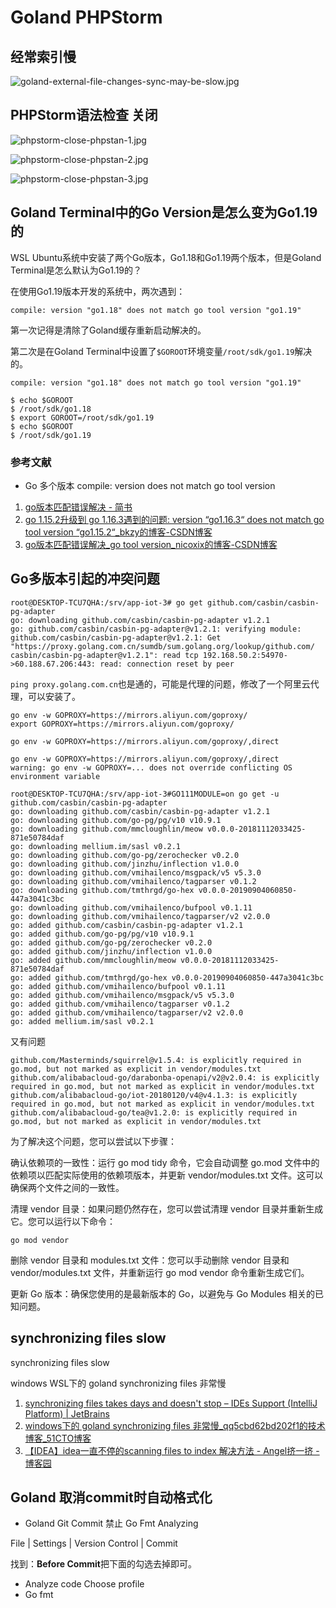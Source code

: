 # Goland PHPStorm

## 经常索引慢

![goland-external-file-changes-sync-may-be-slow.jpg](./img/goland-external-file-changes-sync-may-be-slow.jpg)

## PHPStorm语法检查 关闭

![phpstorm-close-phpstan-1.jpg](./img/phpstorm-close-phpstan-1.jpg)

![phpstorm-close-phpstan-2.jpg](./img/phpstorm-close-phpstan-2.jpg)

![phpstorm-close-phpstan-3.jpg](./img/phpstorm-close-phpstan-3.jpg)

## Goland Terminal中的Go Version是怎么变为Go1.19的

WSL Ubuntu系统中安装了两个Go版本，Go1.18和Go1.19两个版本，但是Goland Terminal是怎么默认为Go1.19的？

在使用Go1.19版本开发的系统中，两次遇到：

```
compile: version "go1.18" does not match go tool version "go1.19"
```

第一次记得是清除了Goland缓存重新启动解决的。

第二次是在Goland Terminal中设置了`$GOROOT`环境变量`/root/sdk/go1.19`解决的。

```
compile: version "go1.18" does not match go tool version "go1.19"

$ echo $GOROOT
$ /root/sdk/go1.18
$ export GOROOT=/root/sdk/go1.19
$ echo $GOROOT
$ /root/sdk/go1.19
```

### 参考文献

- Go  多个版本 compile: version  does not match go tool version

1. [go版本匹配错误解决 - 简书](https://www.jianshu.com/p/fa04bcbffcc1)
2. [go 1.15.2升级到 go 1.16.3遇到的问题: version “go1.16.3“ does not match go tool version “go1.15.2“_bkzy的博客-CSDN博客](https://blog.csdn.net/weixin_41621706/article/details/115898144)
3. [go版本匹配错误解决_go tool version_nicoxix的博客-CSDN博客](https://blog.csdn.net/nxb593427560/article/details/82972601)

## Go多版本引起的冲突问题

```
root@DESKTOP-TCU7QHA:/srv/app-iot-3# go get github.com/casbin/casbin-pg-adapter
go: downloading github.com/casbin/casbin-pg-adapter v1.2.1
go: github.com/casbin/casbin-pg-adapter@v1.2.1: verifying module: github.com/casbin/casbin-pg-adapter@v1.2.1: Get "https://proxy.golang.com.cn/sumdb/sum.golang.org/lookup/github.com/
casbin/casbin-pg-adapter@v1.2.1": read tcp 192.168.50.2:54970->60.188.67.206:443: read: connection reset by peer
```

`ping proxy.golang.com.cn`也是通的，可能是代理的问题，修改了一个阿里云代理，可以安装了。

```
go env -w GOPROXY=https://mirrors.aliyun.com/goproxy/
export GOPROXY=https://mirrors.aliyun.com/goproxy/

go env -w GOPROXY=https://mirrors.aliyun.com/goproxy/,direct

go env -w GOPROXY=https://mirrors.aliyun.com/goproxy/,direct
warning: go env -w GOPROXY=... does not override conflicting OS environment variable

root@DESKTOP-TCU7QHA:/srv/app-iot-3#GO111MODULE=on go get -u github.com/casbin/casbin-pg-adapter
go: downloading github.com/casbin/casbin-pg-adapter v1.2.1
go: downloading github.com/go-pg/pg/v10 v10.9.1
go: downloading github.com/mmcloughlin/meow v0.0.0-20181112033425-871e50784daf
go: downloading mellium.im/sasl v0.2.1
go: downloading github.com/go-pg/zerochecker v0.2.0
go: downloading github.com/jinzhu/inflection v1.0.0
go: downloading github.com/vmihailenco/msgpack/v5 v5.3.0
go: downloading github.com/vmihailenco/tagparser v0.1.2
go: downloading github.com/tmthrgd/go-hex v0.0.0-20190904060850-447a3041c3bc
go: downloading github.com/vmihailenco/bufpool v0.1.11
go: downloading github.com/vmihailenco/tagparser/v2 v2.0.0
go: added github.com/casbin/casbin-pg-adapter v1.2.1
go: added github.com/go-pg/pg/v10 v10.9.1
go: added github.com/go-pg/zerochecker v0.2.0
go: added github.com/jinzhu/inflection v1.0.0
go: added github.com/mmcloughlin/meow v0.0.0-20181112033425-871e50784daf
go: added github.com/tmthrgd/go-hex v0.0.0-20190904060850-447a3041c3bc
go: added github.com/vmihailenco/bufpool v0.1.11
go: added github.com/vmihailenco/msgpack/v5 v5.3.0
go: added github.com/vmihailenco/tagparser v0.1.2
go: added github.com/vmihailenco/tagparser/v2 v2.0.0
go: added mellium.im/sasl v0.2.1
```

又有问题

```
github.com/Masterminds/squirrel@v1.5.4: is explicitly required in go.mod, but not marked as explicit in vendor/modules.txt
github.com/alibabacloud-go/darabonba-openapi/v2@v2.0.4: is explicitly required in go.mod, but not marked as explicit in vendor/modules.txt
github.com/alibabacloud-go/iot-20180120/v4@v4.1.3: is explicitly required in go.mod, but not marked as explicit in vendor/modules.txt
github.com/alibabacloud-go/tea@v1.2.0: is explicitly required in go.mod, but not marked as explicit in vendor/modules.txt
```

为了解决这个问题，您可以尝试以下步骤：

确认依赖项的一致性：运行 go mod tidy 命令，它会自动调整 go.mod 文件中的依赖项以匹配实际使用的依赖项版本，并更新 vendor/modules.txt 文件。这可以确保两个文件之间的一致性。

清理 vendor 目录：如果问题仍然存在，您可以尝试清理 vendor 目录并重新生成它。您可以运行以下命令：

```
go mod vendor
```

删除 vendor 目录和 modules.txt 文件：您可以手动删除 vendor 目录和 vendor/modules.txt 文件，并重新运行 go mod vendor 命令重新生成它们。

更新 Go 版本：确保您使用的是最新版本的 Go，以避免与 Go Modules 相关的已知问题。

## synchronizing files slow

synchronizing files slow

windows WSL下的 goland synchronizing files 非常慢

1. [synchronizing files takes days and doesn't stop – IDEs Support (IntelliJ Platform) | JetBrains](https://intellij-support.jetbrains.com/hc/en-us/community/posts/360003425160-synchronizing-files-takes-days-and-doesn-t-stop)
2. [windows下的 goland synchronizing files 非常慢_qq5cbd62bd202f1的技术博客_51CTO博客](https://blog.51cto.com/u_14301180/5364561)
3. [【IDEA】idea一直不停的scanning files to index 解决方法 - Angel挤一挤 - 博客园](https://www.cnblogs.com/sxdcgaq8080/p/12607912.html)

## Goland 取消commit时自动格式化

- Goland  Git  Commit 禁止 Go Fmt  Analyzing

File | Settings | Version Control | Commit

找到：**Before Commit**把下面的勾选去掉即可。

- Analyze code Choose profile
- Go fmt
